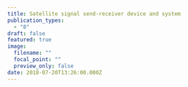 ```yaml
---
title: Satellite signal send-receiver device and system
publication_types:
  - "8"
draft: false
featured: true
image:
  filename: ""
  focal_point: ""
  preview_only: false
date: 2018-07-20T13:26:00.000Z
---
```

